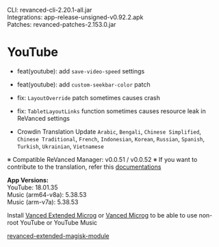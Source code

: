 CLI: revanced-cli-2.20.1-all.jar  
Integrations: app-release-unsigned-v0.92.2.apk  
Patches: revanced-patches-2.153.0.jar  

YouTube
==
- feat(youtube): add `save-video-speed` settings
- feat(youtube): add `custom-seekbar-color` patch

- fix: `LayoutOverride` patch sometimes causes crash
- fix: `TabletLayoutLinks` function sometimes causes resource leak in ReVanced settings

- Crowdin Translation Update
`Arabic`, `Bengali`, `Chinese Simplified`, `Chinese Traditional`, `French`, `Indonesian`, `Korean`, `Russian`, `Spanish`, `Turkish`, `Ukrainian`, `Vietnamese`

※ Compatible ReVanced Manager: v0.0.51 / v0.0.52
※ If you want to contribute to the translation, refer this [documentations](https://telegra.ph/How-to-contribute-to-Crowdin-translations-via-upload-of-stringsxml-file-11-10)
  
**App Versions:**  
YouTube: 18.01.35  
Music (arm64-v8a): 5.38.53  
Music (arm-v7a): 5.38.53  

Install [Vanced Extended Microg](https://github.com/inotia00/VancedMicroG/releases) or [Vanced Microg](https://github.com/TeamVanced/VancedMicroG/releases) to be able to use non-root YouTube or YouTube Music  

[revanced-extended-magisk-module](https://github.com/MatadorProBr/revanced-extended-magisk-module)  
